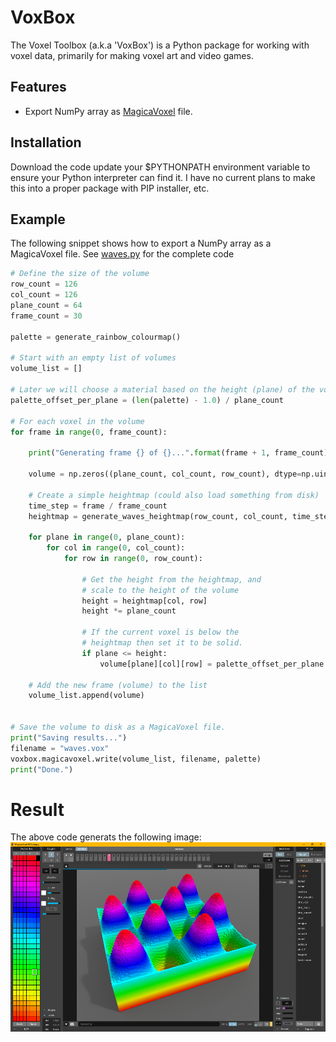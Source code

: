 # VoxBox
The Voxel Toolbox (a.k.a 'VoxBox') is a Python package for working with voxel data, primarily for making voxel art and video games.

## Features
* Export NumPy array as [MagicaVoxel](https://ephtracy.github.io/) file.

## Installation
Download the code update your $PYTHONPATH environment variable to ensure your Python interpreter can find it. I have no current plans to make this into a proper package with PIP installer, etc.

## Example
The following snippet shows how to export a NumPy array as a MagicaVoxel file. See [waves.py](examples/waves/waves.py) for the complete code

```python
# Define the size of the volume
row_count = 126
col_count = 126
plane_count = 64
frame_count = 30

palette = generate_rainbow_colourmap()

# Start with an empty list of volumes
volume_list = []

# Later we will choose a material based on the height (plane) of the voxel
palette_offset_per_plane = (len(palette) - 1.0) / plane_count

# For each voxel in the volume
for frame in range(0, frame_count):
    
    print("Generating frame {} of {}...".format(frame + 1, frame_count))
    
    volume = np.zeros((plane_count, col_count, row_count), dtype=np.uint8)
    
    # Create a simple heightmap (could also load something from disk)
    time_step = frame / frame_count
    heightmap = generate_waves_heightmap(row_count, col_count, time_step)

    for plane in range(0, plane_count):
        for col in range(0, col_count):
            for row in range(0, row_count):
                
                # Get the height from the heightmap, and
                # scale to the height of the volume
                height = heightmap[col, row]
                height *= plane_count
                
                # If the current voxel is below the
                # heightmap then set it to be solid.
                if plane <= height:
                    volume[plane][col][row] = palette_offset_per_plane * plane
                  
    # Add the new frame (volume) to the list
    volume_list.append(volume)
    

# Save the volume to disk as a MagicaVoxel file.
print("Saving results...")
filename = "waves.vox"
voxbox.magicavoxel.write(volume_list, filename, palette)
print("Done.")
```
    
# Result
The above code generats the following image:
![Screenshot of result](examples/waves/result.png)
